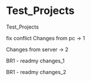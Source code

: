 # Test_Projects
Test_Projects

fix conflict
Changes from pc -> 1

Changes from server -> 2

BR1 - readmy changes_1

BR1 - readmy changes_2
